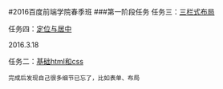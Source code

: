 #2016百度前端学院春季班
###第一阶段任务
任务三：[三栏式布局](http://zuoyan188.github.io/2016IFE_spring/task_1/task_1_3/index.html)

任务四：[定位与居中](http://zuoyan188.github.io/2016IFE_spring/task_1/task_1_4/index.html)

2016.3.18
  
  任务二：[基础html和css](http://zuoyan188.github.io/2016IFE_spring/task_1/task_1_2/index.html)
    
    完成后发现自己很多细节已忘了，比如表单、布局
